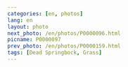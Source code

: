 ```yaml
---
categories: [en, photos]
lang: en
layout: photo
next_photo: /en/photos/P0000096.html
picname: P0000097
prev_photo: /en/photos/P0000159.html
tags: [Dead Springbock, Grass]
---
```

